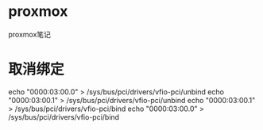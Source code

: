# proxmox
proxmox笔记

# 取消绑定

echo "0000:03:00.0" > /sys/bus/pci/drivers/vfio-pci/unbind
echo "0000:03:00.1" > /sys/bus/pci/drivers/vfio-pci/unbind
echo "0000:03:00.1" > /sys/bus/pci/drivers/vfio-pci/bind
echo "0000:03:00.0" > /sys/bus/pci/drivers/vfio-pci/bind
